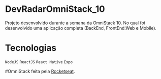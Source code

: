 # DevRadarOmniStack_10

Projeto desenvolvido durante a semana da OmniStack 10. No qual foi desenvolvido uma aplicação completa (BackEnd, FrontEnd:Web e Mobile).

# Tecnologias

`NodeJS`
`ReactJS`
`React Native`
`Expo`

#OmniStack feita pela [Rocketseat](https://www.linkedin.com/school/rocketseat/ "Rocketseat").
